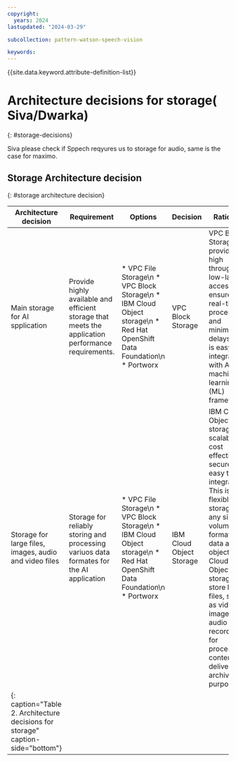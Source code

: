 ```yaml
---
copyright:
  years: 2024
lastupdated: "2024-03-29"

subcollection: pattern-watson-speech-vision

keywords:
---
```

{{site.data.keyword.attribute-definition-list}}

# Architecture decisions for storage( Siva/Dwarka)

{: #storage-decisions}

Siva please check if Sppech reqyures us to storage for audio, same is the case for maximo.

## Storage Architecture decision

{: #storage architecture decision}

| Architecture decision                                                           | Requirement                                                                                         | Options                                                                                                                  | Decision                 | Rationale                                                                                                                                                                                                                                                                                                                  |
| ------------------------------------------------------------------------------- | --------------------------------------------------------------------------------------------------- | ------------------------------------------------------------------------------------------------------------------------ | ------------------------ | -------------------------------------------------------------------------------------------------------------------------------------------------------------------------------------------------------------------------------------------------------------------------------------------------------------------------- |
| Main storage for AI spplication                                                 | Provide highly available and efficient storage that meets the application performance requirements. | * VPC File Storage\n * VPC Block Storage\n * IBM Cloud Object storage\n * Red Hat OpenShift Data Foundation\n * Portworx | VPC Block Storage        | VPC Block Storage provides high throughput, low-latency access to ensure real-time processing and minimize delays. This is easy to integrate with AI and machine learning (ML) frameworks.                                                                                                                                 |
| Storage for large files, images, audio and video files                          | Storage for reliably storing and processing variuos data formates for the AI application            | * VPC File Storage\n * VPC Block Storage\n * IBM Cloud Object storage\n * Red Hat OpenShift Data Foundation\n * Portworx | IBM Cloud Object Storage | IBM Cloud Object storage is a scalable, cost effective, secure and easy to integrate. This is flexible to storage the any size, volume or formate of data as objects. IBM Cloud Object storage can store large files, such as videos, images, and audio recordings, for processing, content delivery or archival purposes. |
| {: caption="Table 2. Architecture decisions for storage" caption-side="bottom"} |                                                                                                     |                                                                                                                          |                          |                                                                                                                                                                                                                                                                                                                            |
